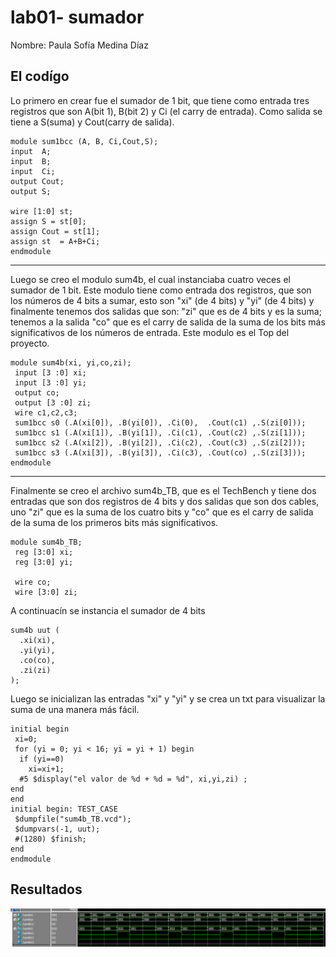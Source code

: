# lab01- sumador 

Nombre: Paula Sofía Medina Díaz

El codígo
------

Lo primero en crear fue el sumador de 1 bit, que tiene como entrada tres registros que son A(bit 1), B(bit 2) y Ci (el carry de entrada). Como salida se tiene a S(suma) y Cout(carry de salida).

    module sum1bcc (A, B, Ci,Cout,S);
    input  A;
    input  B;
    input  Ci;
    output Cout;
    output S;
    
    wire [1:0] st;
    assign S = st[0];
    assign Cout = st[1];
    assign st  = A+B+Ci;
    endmodule
    
    
  ----------------------------------------------------------
  
 Luego se creo el modulo sum4b, el cual instanciaba cuatro veces el sumador de 1 bit. Este modulo tiene como entrada dos registros, que son los números de 4 bits a sumar, esto son "xi" (de 4 bits) y "yi" (de 4 bits) y finalmente tenemos dos salidas que son: "zi" que es de 4 bits y es la suma; tenemos a la salida "co" que es el carry de salida de la suma de los bits más significativos de los números de entrada.
 Este modulo es el Top del proyecto.
 
    module sum4b(xi, yi,co,zi);
     input [3 :0] xi;
     input [3 :0] yi;
     output co;
     output [3 :0] zi;
     wire c1,c2,c3;
     sum1bcc s0 (.A(xi[0]), .B(yi[0]), .Ci(0),  .Cout(c1) ,.S(zi[0]));
     sum1bcc s1 (.A(xi[1]), .B(yi[1]), .Ci(c1), .Cout(c2) ,.S(zi[1]));
     sum1bcc s2 (.A(xi[2]), .B(yi[2]), .Ci(c2), .Cout(c3) ,.S(zi[2]));
     sum1bcc s3 (.A(xi[3]), .B(yi[3]), .Ci(c3), .Cout(co) ,.S(zi[3]));
    endmodule

-----------------------------------------------------

Finalmente se creo el archivo sum4b_TB, que es el TechBench y tiene dos entradas que son dos registros de 4 bits y dos salidas que son dos cables, uno "zi" que es la suma de los cuatro bits y "co" que es el carry de salida de la suma de los primeros bits más significativos. 

    module sum4b_TB;
     reg [3:0] xi;
     reg [3:0] yi;

     wire co;
     wire [3:0] zi;
     
 A continuacín se instancia el sumador de 4 bits 
 
    sum4b uut (
      .xi(xi), 
      .yi(yi), 
      .co(co), 
      .zi(zi)
    );


Luego se inicializan las entradas "xi" y "yi" y se crea un txt para visualizar la suma de una manera más fácil.
    
    initial begin
     xi=0;
	 for (yi = 0; yi < 16; yi = yi + 1) begin
      if (yi==0)
        xi=xi+1;
      #5 $display("el valor de %d + %d = %d", xi,yi,zi) ;
    end
    end      
    initial begin: TEST_CASE
     $dumpfile("sum4b_TB.vcd");
     $dumpvars(-1, uut);
     #(1280) $finish;
    end
    endmodule

Resultados
-------------------


![Imagen1](https://github.com/unal-edigital1-lab/lab00-psmedinadi22/blob/master/imagen.png)




